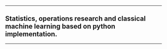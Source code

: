 ***
## Statistics, operations research and classical machine learning based on python implementation.
***
